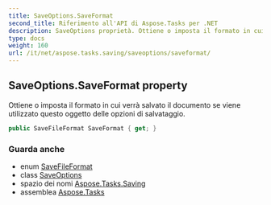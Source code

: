 ```yaml
---
title: SaveOptions.SaveFormat
second_title: Riferimento all'API di Aspose.Tasks per .NET
description: SaveOptions proprietà. Ottiene o imposta il formato in cui verrà salvato il documento se viene utilizzato questo oggetto delle opzioni di salvataggio.
type: docs
weight: 160
url: /it/net/aspose.tasks.saving/saveoptions/saveformat/
---
```

## SaveOptions.SaveFormat property

Ottiene o imposta il formato in cui verrà salvato il documento se viene utilizzato questo oggetto delle opzioni di salvataggio.

```csharp
public SaveFileFormat SaveFormat { get; }
```

### Guarda anche

* enum [SaveFileFormat](../../savefileformat/)
* class [SaveOptions](../)
* spazio dei nomi [Aspose.Tasks.Saving](../../saveoptions/)
* assemblea [Aspose.Tasks](../../../)


